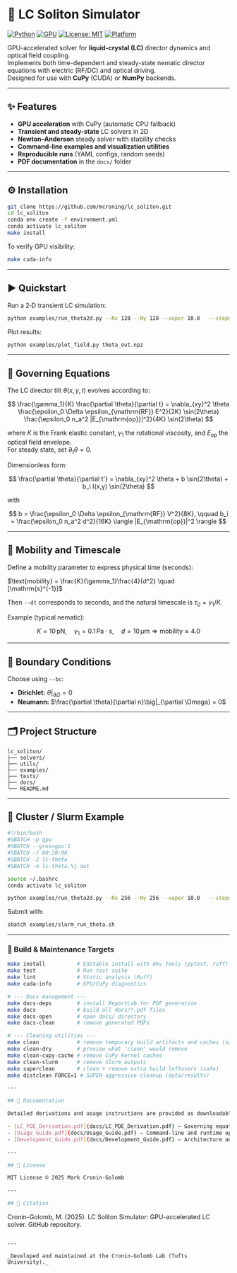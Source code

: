 # 🧠 LC Soliton Simulator

[![Python](https://img.shields.io/badge/python-3.11+-blue.svg)]()
[![GPU](https://img.shields.io/badge/CUDA-enabled-brightgreen.svg)]()
[![License: MIT](https://img.shields.io/badge/license-MIT-lightgrey.svg)]()
[![Platform](https://img.shields.io/badge/platform-Linux%20%7C%20macOS-informational)]()

GPU-accelerated solver for **liquid-crystal (LC)** director dynamics and optical field coupling.  
Implements both time-dependent and steady-state nematic director equations with electric (RF/DC) and optical driving.  
Designed for use with **CuPy** (CUDA) or **NumPy** backends.

---

## ✨ Features

- **GPU acceleration** with CuPy (automatic CPU fallback)  
- **Transient and steady-state** LC solvers in 2D  
- **Newton–Anderson** steady solver with stability checks  
- **Command-line examples and visualization utilities**  
- **Reproducible runs** (YAML configs, random seeds)  
- **PDF documentation** in the `docs/` folder

---

## ⚙️ Installation

```bash
git clone https://github.com/mcroning/lc_soliton.git
cd lc_soliton
conda env create -f environment.yml
conda activate lc_soliton
make install
```

To verify GPU visibility:
```bash
make cuda-info
```

---

## ▶️ Quickstart

Run a 2‑D transient LC simulation:

```bash
python examples/run_theta2d.py --Nx 128 --Ny 128 --xaper 10.0   --steps 500 --dt 1e-3 --b 1.0 --bi 0.3 --intensity 1.0   --mobility 4.0 --save theta_out.npz
```

Plot results:

```bash
python examples/plot_field.py theta_out.npz
```

---

## 🧠 Governing Equations

The LC director tilt $\theta(x, y, t)$ evolves according to:

$$
\frac{\gamma_1}{K} \frac{\partial \theta}{\partial t}
= \nabla_{xy}^2 \theta
 \frac{\epsilon_0 \Delta \epsilon_{\mathrm{RF}} E^2}{2K} \sin(2\theta)
 \frac{\epsilon_0 n_a^2 |E_{\mathrm{op}}|^2}{4K} \sin(2\theta)
$$


where $K$ is the Frank elastic constant, $\gamma_1$ the rotational viscosity, and $E_{\mathrm{op}}$ the optical field envelope.  
For steady state, set $\partial_t \theta = 0$.

Dimensionless form:

$$
\frac{\partial \theta}{\partial t'} = \nabla_{xy}^2 \theta + b \sin(2\theta) + b_i I(x,y) \sin(2\theta)
$$



with

$$
b = \frac{\epsilon_0 \Delta \epsilon_{\mathrm{RF}} V^2}{8K},
\qquad
b_i = \frac{\epsilon_0 n_a^2 d^2}{16K} \langle |E_{\mathrm{op}}|^2 \rangle
$$

---

## 🧩 Mobility and Timescale

Define a mobility parameter to express physical time (seconds):


$\text{mobility} = \frac{K}{\gamma_1}\frac{4}{d^2} \quad [\mathrm{s}^{-1}]$


Then `--dt` corresponds to seconds, and the natural timescale is $\tau_0 = \gamma_1 / K$.

Example (typical nematic):

$$
K = 10\,\mathrm{pN}, \quad
\gamma_1 = 0.1\,\mathrm{Pa\cdot s}, \quad
d = 10\,\mu\mathrm{m}
\Rightarrow \text{mobility} \approx 4.0
$$

---

## 🧪 Boundary Conditions

Choose using `--bc`:

- **Dirichlet:** $\theta|_{\partial \Omega} = 0$  
- **Neumann:** $\frac{\partial \theta}{\partial n}\big|_{\partial \Omega} = 0$

---

## 🗂 Project Structure

```
lc_soliton/
├── solvers/
├── utils/
├── examples/
├── tests/
├── docs/
└── README.md
```

---

## 🧬 Cluster / Slurm Example

```bash
#!/bin/bash
#SBATCH -p gpu
#SBATCH --gres=gpu:1
#SBATCH -t 00:20:00
#SBATCH -J lc-theta
#SBATCH -o lc-theta.%j.out

source ~/.bashrc
conda activate lc_soliton

python examples/run_theta2d.py --Nx 256 --Ny 256 --xaper 10.0   --steps 1000 --dt 5e-4 --b 1.1 --bi 0.4 --intensity 1.0   --mobility 4.0 --save theta_cluster.npz
```

Submit with:

```bash
sbatch examples/slurm_run_theta.sh
```

---

### 🧰 Build & Maintenance Targets

```bash
make install          # Editable install with dev tools (pytest, ruff)
make test             # Run test suite
make lint             # Static analysis (Ruff)
make cuda-info        # GPU/CuPy diagnostics

# --- Docs management ---
make docs-deps        # install ReportLab for PDF generation
make docs             # build all docs/*.pdf files
make docs-open        # open docs/ directory
make docs-clean       # remove generated PDFs

# --- Cleaning utilities ---
make clean            # remove temporary build artifacts and caches (safe)
make clean-dry        # preview what 'clean' would remove
make clean-cupy-cache # remove CuPy kernel caches
make clean-slurm      # remove Slurm outputs
make superclean       # clean + remove extra build leftovers (safe)
make distclean FORCE=1 # SUPER-aggressive cleanup (data/results)

---

## 📄 Documentation

Detailed derivations and usage instructions are provided as downloadable PDFs:

- [LC_PDE_Derivation.pdf](docs/LC_PDE_Derivation.pdf) — Governing equation derivation  
- [Usage_Guide.pdf](docs/Usage_Guide.pdf) — Command-line and runtime options  
- [Development_Guide.pdf](docs/Development_Guide.pdf) — Architecture and contributing guide  

---

## 📜 License

MIT License © 2025 Mark Cronin-Golomb

---

## 🧩 Citation

```
Cronin-Golomb, M. (2025).
LC Soliton Simulator: GPU-accelerated LC solver.
GitHub repository.
```

---

_Developed and maintained at the Cronin-Golomb Lab (Tufts University)._
